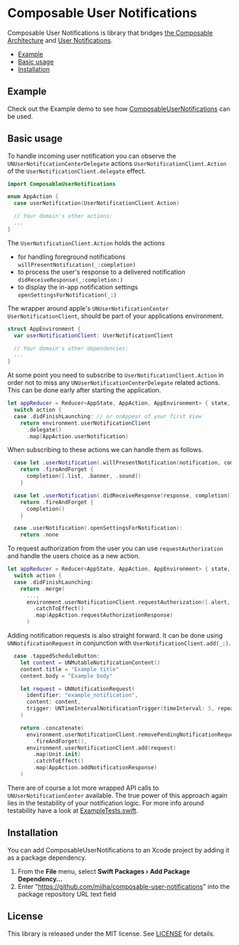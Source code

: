 # Composable User Notifications

Composable User Notifications is library that bridges [the Composable Architecture](https://github.com/pointfreeco/swift-composable-architecture) and [User Notifications](https://developer.apple.com/documentation/usernotifications).

* [Example](#example)
* [Basic usage](#basic-usage)
* [Installation](#installation)

## Example
Check out the Example demo to see how [ComposableUserNotifications](./Examples/Example) can be used.

## Basic usage
To handle incoming user notification you can observe the `UNUserNotificationCenterDelegate` actions `UserNotificationClient.Action` of the `UserNotificationClient.delegate` effect.

```swift
import ComposableUserNotifications

enum AppAction {
  case userNotification(UserNotificationClient.Action)

  // Your domain's other actions:
  ...
}
```
The `UserNotificationClient.Action` holds the actions
* for handling foreground notifications `willPresentNotification(_:completion)`
* to process the user's response to a delivered notification `didReceiveResponse(_:completion:)`
* to display the in-app notification settings `openSettingsForNotification(_:)`

The wrapper around apple's `UNUserNotificationCenter` `UserNotificationClient`, should be part of your applications environment.
```swift
struct AppEnvironment {
  var userNotificationClient: UserNotificationClient

  // Your domain's other dependencies:
  ...
}
```

At some point you need to subscribe to `UserNotificationClient.Action` in order not to miss any `UNUserNotificationCenterDelegate` related actions. This can be done early after starting the application.

```swift
let appReducer = Reducer<AppState, AppAction, AppEnvironment> { state, action, environment in
  switch action {
  case .didFinishLaunching: // or onAppear of your first View
    return environment.userNotificationClient
      .delegate()
      .map(AppAction.userNotification)
```
When subscribing to these actions we can handle them as follows.

```swift
  case let .userNotification(.willPresentNotification(notification, completion)):
    return .fireAndForget {
      completion([.list, .banner, .sound])
    }

  case let .userNotification(.didReceiveResponse(response, completion)):
    return .fireAndForget {
      completion()
    }

  case .userNotification(.openSettingsForNotification):
    return .none
```

To request authorization from the user you can use `requestAuthorization` and handle the users choice as a new action.

```swift
let appReducer = Reducer<AppState, AppAction, AppEnvironment> { state, action, environment in
  switch action {
  case .didFinishLaunching:
    return .merge(
      ...,
      environment.userNotificationClient.requestAuthorization([.alert, .badge, .sound])
        .catchToEffect()
        .map(AppAction.requestAuthorizationResponse)
      )
```

Adding notification requests is also straight forward. It can be done using `UNNotificationRequest` in conjunction with `UserNotificationClient.add(_:)`.

```swift
  case .tappedScheduleButton:
    let content = UNMutableNotificationContent()
    content.title = "Example title"
    content.body = "Example body"

    let request = UNNotificationRequest(
      identifier: "example_notification",
      content: content,
      trigger: UNTimeIntervalNotificationTrigger(timeInterval: 5, repeats: false)
    )

    return .concatenate(
      environment.userNotificationClient.removePendingNotificationRequestsWithIdentifiers(["example_notification"])
        .fireAndForget(),
      environment.userNotificationClient.add(request)
        .map(Unit.init)
        .catchToEffect()
        .map(AppAction.addNotificationResponse)
    )
```
There are of course a lot more wrapped API calls to `UNUserNotificationCenter` available. 
The true power of this approach again lies in the testability of your notification logic.
For more info around testability have a look at [ExampleTests.swift](./Examples/Example/ExampleTests/ExampleTests.swift).

## Installation

You can add ComposableUserNotifications to an Xcode project by adding it as a package dependency.

  1. From the **File** menu, select **Swift Packages › Add Package Dependency…**
  2. Enter "https://github.com/miiha/composable-user-notifications" into the package repository URL text field

## License

This library is released under the MIT license. See [LICENSE](LICENSE) for details.
